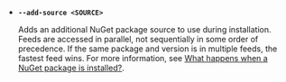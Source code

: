 - **`--add-source <SOURCE>`**

  Adds an additional NuGet package source to use during installation. Feeds are accessed in parallel, not sequentially in some order of precedence. If the same package and version is in multiple feeds, the fastest feed wins. For more information, see [What happens when a NuGet package is installed?](/nuget/concepts/package-installation-process).
